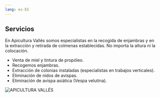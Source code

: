 ```yaml
---
lang: es-ES
---
```


## Servicios

En Apicultura Vallés somos especialistas en la recogida de enjambras y en la extracción y retirada de colmenas establecidas. No importa la altura ni la colocación.

- Venta de miel y tintura de propóleo.
- Recogemos enjambras.
- Extracción de colonias instaladas (especialistas en trabajos verticales).
- Eliminación de nidos de avispas.
- Eliminación de avispa asiática (Vespa velutina).

![APICULTURA VALLÉS](/img/St_fost_c_web-compressor-233x300.jpeg)